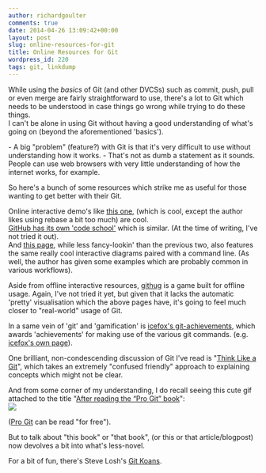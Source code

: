 ```yaml
---
author: richardgoulter
comments: true
date: 2014-04-26 13:09:42+00:00
layout: post
slug: online-resources-for-git
title: Online Resources for Git
wordpress_id: 220
tags: git, linkdump
---
```


While using the _basics_ of Git (and other DVCSs) such as commit, push, pull or even merge are fairly straightforward to use,
there's a lot to Git which needs to be understood in case things go wrong while trying to do these things.  
I can't be alone in using Git without having a good understanding of what's going on (beyond the aforementioned 'basics').

\- A big "problem" (feature?) with Git is that it's very difficult to use without understanding how it works.
\- That's not as dumb a statement as it sounds. People can use web browsers with very little understanding of how the internet works, for example.

So here's a bunch of some resources which strike me as useful for those wanting to get better with their Git.

Online interactive demo's like [this one](http://pcottle.github.io/learnGitBranching/), (which is cool, except the author likes using rebase a bit too much) are cool.  
[GitHub has its own 'code school'](http://try.github.io/levels/1/challenges/1) which is similar. (At the time of writing, I've not tried it out).  
And [this page](http://www.wei-wang.com/ExplainGitWithD3/), while less fancy-lookin' than the previous two,
also features the same really cool interactive diagrams paired with a command line.
(As well, the author has given some examples which are probably common in various workflows).

Aside from offline interactive resources, [githug](https://github.com/Gazler/githug) is a game built for offline usage.
Again, I've not tried it yet, but given that it lacks the automatic 'pretty' visualisation which the above pages have,
it's going to feel much closer to "real-world" usage of Git.

In a same vein of 'git' and 'gamification' is [icefox's git-achievements](https://github.com/icefox/git-achievements),
which awards 'achievements' for making use of the various git commands. (e.g. [icefox's own page](http://icefox.github.io/git-achievements/)).

One brilliant, non-condescending discussion of Git I've read is "[Think Like a Git](http://think-like-a-git.net/epic.html)",
which takes an extremely "confused friendly" approach to explaining concepts which might not be clear.

And from some corner of my understanding, I do recall seeing this cute gif attached to the title
"[After reading the “Pro Git” book](http://devopsreactions.tumblr.com/post/38296984861/after-reading-the-pro-git-book)":  
![](http://i.imgur.com/AgsGW.gif)

([Pro Git](http://git-scm.com/book) can be read "for free").

But to talk about "this book" or "that book", (or this or that article/blogpost) now devolves a bit into what's less-novel.

For a bit of fun, there's Steve Losh's [Git Koans](http://stevelosh.com/blog/2013/04/git-koans/).
